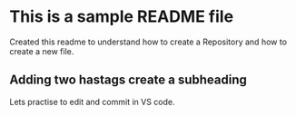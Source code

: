 # This is a sample README file

Created this readme to understand how to create a Repository and how to create a new file.

## Adding two hastags create a subheading

Lets practise to edit and commit in VS code.

